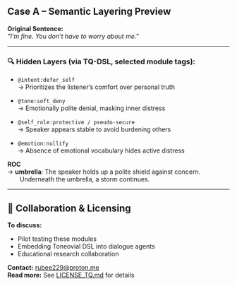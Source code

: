 ## Case A – Semantic Layering Preview

**Original Sentence:**  
*"I’m fine. You don’t have to worry about me."*

---

### 🔍 Hidden Layers (via TQ-DSL, selected module tags):

- `@intent:defer_self`  
  → Prioritizes the listener’s comfort over personal truth

- `@tone:soft_deny`  
  → Emotionally polite denial, masking inner distress

- `@self_role:protective / pseudo-secure`  
  → Speaker appears stable to avoid burdening others

- `@emotion:nullify`  
  → Absence of emotional vocabulary hides active distress

**ROC**  
→ **umbrella**: The speaker holds up a polite shield against concern.  
  Underneath the umbrella, a storm continues.

---

## 🤝 Collaboration & Licensing

**To discuss:**

- Pilot testing these modules  
- Embedding Toneovial DSL into dialogue agents  
- Educational research collaboration

**Contact:** rubee229@proton.me  
**Read more:** See [LICENSE_TQ.md](LICENSE_TQ.md) for details
